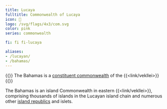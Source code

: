 ```yaml
---
title: Lucaya
fulltitle: Commonwealth of Lucaya
icon: 🌹
logo: /svg/flags/4x3/com.svg
color: pink
series: commonwealth

fi: fi fi-lucaya

aliases:
- /lucayan/
- /bahamas/
---
```

{{<note series>}}
 The Bahamas is a [constituent commonwealth](/constituents/) of the {{<link/vekllei>}}
{{</note>}}

The Bahamas is an island Commonwealth in eastern {{<link/vekllei>}}, comprising thousands of islands in the Lucayan island chain and numerous other [island republics](/republics/) and islets.
